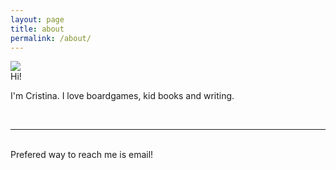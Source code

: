 ```yaml
---
layout: page
title: about
permalink: /about/
---
```


<img class="col one right" src="/img/prof_pic.jpg">

<br/>
Hi!

I'm Cristina. I love boardgames, kid books and writing.

<br/>
<hr/>
<br/>
<span class="contacticon center">
	<a href="mailto:mundo.oceluna@gmail.com"><i class="fa fa-envelope-square"></i></a>
	<!-- <a href="https://github.com" target="_blank"><i class="fa fa-github-square"></i></a> -->
	<a href="https://www.linkedin.com" target="_blank"><i class="fa fa-linkedin-square"></i></a>
	<a href="http://tumblr.com" target="_blank"><i class="fa fa-tumblr-square"></i></a>
	<a href="https://twitter.com" target="_blank"><i class="fa fa-twitter-square"></i></a>
</span>

<div class="col three caption">
     Prefered way to reach me is email!
</div>

